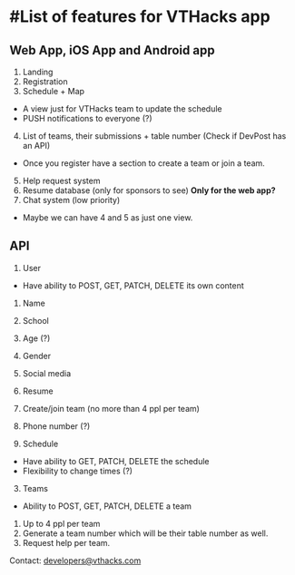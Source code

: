 #List of features for VTHacks app
=================================

Web App, iOS App and Android app
--------------------------------
1. Landing
2. Registration
3. Schedule + Map
  * A view just for VTHacks team to update the schedule
  * PUSH notifications to everyone (?)
4. List of teams, their submissions + table number (Check if DevPost has an
   API)
  * Once you register have a section to create a team or join a team.
5. Help request system
6. Resume database (only for sponsors to see) __Only for the web app?__ 
7. Chat system (low priority)

  * Maybe we can have 4 and 5 as just one view.


API
---
1. User
  * Have ability to POST, GET, PATCH, DELETE its own content
  1. Name
  2. School
  3. Age (?)
  4. Gender
  5. Social media
  6. Resume
  7. Create/join team (no more than 4 ppl per team)
  8. Phone number (?)

2. Schedule
  * Have ability to GET, PATCH, DELETE the schedule
  * Flexibility to change times (?)

3. Teams
  * Ability to POST, GET, PATCH, DELETE a team
  1. Up to 4 ppl per team
  2. Generate a team number which will be their table number as well.
  3. Request help per team.

Contact: developers@vthacks.com
